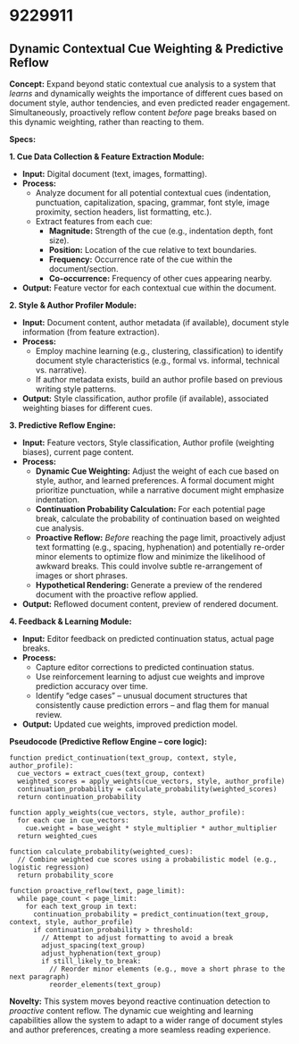 # 9229911

## Dynamic Contextual Cue Weighting & Predictive Reflow

**Concept:** Expand beyond static contextual cue analysis to a system that *learns* and dynamically weights the importance of different cues based on document style, author tendencies, and even predicted reader engagement. Simultaneously, proactively reflow content *before* page breaks based on this dynamic weighting, rather than reacting to them.

**Specs:**

**1. Cue Data Collection & Feature Extraction Module:**

*   **Input:** Digital document (text, images, formatting).
*   **Process:**
    *   Analyze document for all potential contextual cues (indentation, punctuation, capitalization, spacing, grammar, font style, image proximity, section headers, list formatting, etc.).
    *   Extract features from each cue:
        *   **Magnitude:** Strength of the cue (e.g., indentation depth, font size).
        *   **Position:** Location of the cue relative to text boundaries.
        *   **Frequency:** Occurrence rate of the cue within the document/section.
        *   **Co-occurrence:** Frequency of other cues appearing nearby.
*   **Output:** Feature vector for each contextual cue within the document.

**2. Style & Author Profiler Module:**

*   **Input:** Document content, author metadata (if available), document style information (from feature extraction).
*   **Process:**
    *   Employ machine learning (e.g., clustering, classification) to identify document style characteristics (e.g., formal vs. informal, technical vs. narrative).
    *   If author metadata exists, build an author profile based on previous writing style patterns.
*   **Output:** Style classification, author profile (if available), associated weighting biases for different cues.

**3. Predictive Reflow Engine:**

*   **Input:** Feature vectors, Style classification, Author profile (weighting biases), current page content.
*   **Process:**
    *   **Dynamic Cue Weighting:** Adjust the weight of each cue based on style, author, and learned preferences. A formal document might prioritize punctuation, while a narrative document might emphasize indentation.
    *   **Continuation Probability Calculation:** For each potential page break, calculate the probability of continuation based on weighted cue analysis.
    *   **Proactive Reflow:** *Before* reaching the page limit, proactively adjust text formatting (e.g., spacing, hyphenation) and potentially re-order minor elements to optimize flow and minimize the likelihood of awkward breaks. This could involve subtle re-arrangement of images or short phrases.
    *   **Hypothetical Rendering:** Generate a preview of the rendered document with the proactive reflow applied.
*   **Output:** Reflowed document content, preview of rendered document.

**4. Feedback & Learning Module:**

*   **Input:** Editor feedback on predicted continuation status, actual page breaks.
*   **Process:**
    *   Capture editor corrections to predicted continuation status.
    *   Use reinforcement learning to adjust cue weights and improve prediction accuracy over time.
    *   Identify “edge cases” – unusual document structures that consistently cause prediction errors – and flag them for manual review.
*   **Output:** Updated cue weights, improved prediction model.

**Pseudocode (Predictive Reflow Engine – core logic):**

```
function predict_continuation(text_group, context, style, author_profile):
  cue_vectors = extract_cues(text_group, context)
  weighted_scores = apply_weights(cue_vectors, style, author_profile)
  continuation_probability = calculate_probability(weighted_scores)
  return continuation_probability

function apply_weights(cue_vectors, style, author_profile):
  for each cue in cue_vectors:
    cue.weight = base_weight * style_multiplier * author_multiplier
  return weighted_cues

function calculate_probability(weighted_cues):
  // Combine weighted cue scores using a probabilistic model (e.g., logistic regression)
  return probability_score

function proactive_reflow(text, page_limit):
  while page_count < page_limit:
    for each text_group in text:
      continuation_probability = predict_continuation(text_group, context, style, author_profile)
      if continuation_probability > threshold:
        // Attempt to adjust formatting to avoid a break
        adjust_spacing(text_group)
        adjust_hyphenation(text_group)
        if still_likely_to_break:
          // Reorder minor elements (e.g., move a short phrase to the next paragraph)
          reorder_elements(text_group)
```

**Novelty:**  This system moves beyond reactive continuation detection to *proactive* content reflow. The dynamic cue weighting and learning capabilities allow the system to adapt to a wider range of document styles and author preferences, creating a more seamless reading experience.